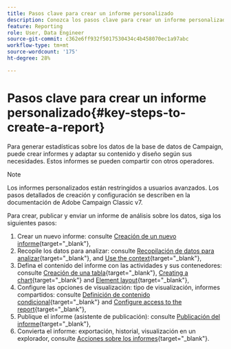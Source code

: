 ```yaml
---
title: Pasos clave para crear un informe personalizado
description: Conozca los pasos clave para crear un informe personalizado
feature: Reporting
role: User, Data Engineer
source-git-commit: c362e6ff932f5017530434c4b458070ec1a97abc
workflow-type: tm+mt
source-wordcount: '175'
ht-degree: 28%

---
```


# Pasos clave para crear un informe personalizado{#key-steps-to-create-a-report}

Para generar estadísticas sobre los datos de la base de datos de Campaign, puede crear informes y adaptar su contenido y diseño según sus necesidades. Estos informes se pueden compartir con otros operadores.

>[!NOTE]
>
>Los informes personalizados están restringidos a usuarios avanzados. Los pasos detallados de creación y configuración se describen en la documentación de Adobe Campaign Classic v7.

Para crear, publicar y enviar un informe de análisis sobre los datos, siga los siguientes pasos:

1. Crear un nuevo informe: consulte [Creación de un nuevo informe](https://experienceleague.adobe.com/docs/campaign-classic/using/reporting/creating-new-reports/creating-a-new-report.html?lang=es){target="_blank"},
1. Recopile los datos para analizar: consulte [Recopilación de datos para analizar](https://experienceleague.adobe.com/docs/campaign-classic/using/reporting/creating-new-reports/collecting-data-to-analyze.html){target="_blank"}, and [Use the context](https://experienceleague.adobe.com/docs/campaign-classic/using/reporting/creating-new-reports/collecting-data-to-analyze.html){target="_blank"},
1. Defina el contenido del informe con las actividades y sus contenedores: consulte [Creación de una tabla](https://experienceleague.adobe.com/docs/campaign-classic/using/reporting/creating-new-reports/creating-a-table.html){target="_blank"}, [Creating a chart](https://experienceleague.adobe.com/docs/campaign-classic/using/reporting/creating-new-reports/creating-a-chart.html?lang=es){target="_blank"} and [Element layout](https://experienceleague.adobe.com/docs/campaign-classic/using/reporting/creating-new-reports/element-layout.html){target="_blank"},
1. Configure las opciones de visualización: tipo de visualización, informes compartidos: consulte [Definición de contenido condicional](https://experienceleague.adobe.com/docs/campaign-classic/using/reporting/creating-new-reports/defining-a-conditional-content.html){target="_blank"} and [Configure access to the report](https://experienceleague.adobe.com/docs/campaign-classic/using/reporting/creating-new-reports/configuring-access-to-the-report.html?lang=es){target="_blank"},
1. Publique el informe (asistente de publicación): consulte [Publicación del informe](https://experienceleague.adobe.com/docs/campaign-classic/using/reporting/creating-new-reports/configuring-access-to-the-report.html#publishing-the-report){target="_blank"},
1. Convierta el informe: exportación, historial, visualización en un explorador, consulte [Acciones sobre los informes](https://experienceleague.adobe.com/docs/campaign-classic/using/reporting/creating-new-reports/actions-on-reports.html){target="_blank"}.
